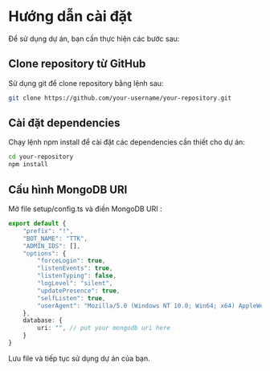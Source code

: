 # Hướng dẫn cài đặt

Để sử dụng dự án, bạn cần thực hiện các bước sau:

## Clone repository từ GitHub
Sử dụng git để clone repository bằng lệnh sau:

```bash
git clone https://github.com/your-username/your-repository.git

```
## Cài đặt dependencies

Chạy lệnh npm install để cài đặt các dependencies cần thiết cho dự án:

```bash
cd your-repository
npm install
```

## Cấu hình MongoDB URI

Mở file setup/config.ts và điền MongoDB URI :

```ts
export default {
    "prefix": "!",
    "BOT_NAME": "TTK",
    "ADMIN_IDS": [],
    "options": {
        "forceLogin": true,
        "listenEvents": true,
        "listenTyping": false,
        "logLevel": "silent",
        "updatePresence": true,
        "selfListen": true,
        "userAgent": "Mozilla/5.0 (Windows NT 10.0; Win64; x64) AppleWebKit/537.36 (KHTML, like Gecko) Safari/537.36"
    },
    database: {
        uri: "", // put your mongodb uri here
    }
}
```
Lưu file và tiếp tục sử dụng dự án của bạn.

